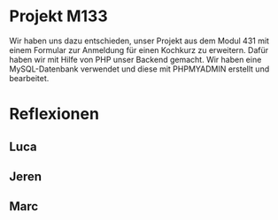 # Projekt M133
Wir haben uns dazu entschieden, unser Projekt aus dem Modul 431 mit einem Formular zur Anmeldung für einen Kochkurz zu erweitern. 
Dafür haben wir mit Hilfe von PHP unser Backend gemacht. Wir haben eine MySQL-Datenbank verwendet und diese mit PHPMYADMIN erstellt und bearbeitet. 

# Reflexionen
## Luca

## Jeren

## Marc
